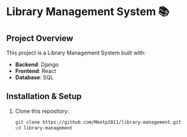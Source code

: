 # Library Management System 📚

## Project Overview
This project is a Library Management System built with:
- **Backend**: Django
- **Frontend**: React
- **Database**: SQL

## Installation & Setup
1. Clone this repository:
   ```bash
   git clone https://github.com/Meetp2811/library-management.git
   cd library-management
